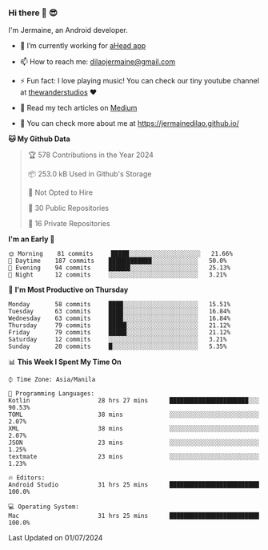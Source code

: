 ### Hi there 👋 😎
I'm Jermaine, an Android developer.

- 🔭 I’m currently working for [aHead app](https://www.ahead-app.com/)

- 📫 How to reach me: dilaojermaine@gmail.com

- ⚡ Fun fact: I love playing music! You can check our tiny youtube channel at [thewanderstudios](https://www.youtube.com/thewanderstudios) ♥️

- 📖 Read my tech articles on [Medium](https://jermainedilao.medium.com/)

- 👀 You can check more about me at https://jermainedilao.github.io/

<!--
**jermainedilao/jermainedilao** is a ✨ _special_ ✨ repository because its `README.md` (this file) appears on your GitHub profile.

Here are some ideas to get you started:

- 🔭 I’m currently working on ...
- 🌱 I’m currently learning ...
- 👯 I’m looking to collaborate on ...
- 🤔 I’m looking for help with ...
- 💬 Ask me about ...
- 📫 How to reach me: ...
- 😄 Pronouns: ...
- ⚡ Fun fact: ...
-->

<!--START_SECTION:waka-->
**🐱 My Github Data** 

> 🏆 578 Contributions in the Year 2024
 > 
> 📦 253.0 kB Used in Github's Storage 
 > 
> 🚫 Not Opted to Hire
 > 
> 📜 30 Public Repositories 
 > 
> 🔑 16 Private Repositories  
 > 
**I'm an Early 🐤** 

```text
🌞 Morning    81 commits     █████░░░░░░░░░░░░░░░░░░░░   21.66% 
🌆 Daytime    187 commits    ████████████░░░░░░░░░░░░░   50.0% 
🌃 Evening    94 commits     ██████░░░░░░░░░░░░░░░░░░░   25.13% 
🌙 Night      12 commits     ░░░░░░░░░░░░░░░░░░░░░░░░░   3.21%

```
📅 **I'm Most Productive on Thursday** 

```text
Monday       58 commits     ████░░░░░░░░░░░░░░░░░░░░░   15.51% 
Tuesday      63 commits     ████░░░░░░░░░░░░░░░░░░░░░   16.84% 
Wednesday    63 commits     ████░░░░░░░░░░░░░░░░░░░░░   16.84% 
Thursday     79 commits     █████░░░░░░░░░░░░░░░░░░░░   21.12% 
Friday       79 commits     █████░░░░░░░░░░░░░░░░░░░░   21.12% 
Saturday     12 commits     ░░░░░░░░░░░░░░░░░░░░░░░░░   3.21% 
Sunday       20 commits     █░░░░░░░░░░░░░░░░░░░░░░░░   5.35%

```


📊 **This Week I Spent My Time On** 

```text
⌚︎ Time Zone: Asia/Manila

💬 Programming Languages: 
Kotlin                   28 hrs 27 mins      ██████████████████████░░░   90.53% 
TOML                     38 mins             ░░░░░░░░░░░░░░░░░░░░░░░░░   2.07% 
XML                      38 mins             ░░░░░░░░░░░░░░░░░░░░░░░░░   2.07% 
JSON                     23 mins             ░░░░░░░░░░░░░░░░░░░░░░░░░   1.25% 
textmate                 23 mins             ░░░░░░░░░░░░░░░░░░░░░░░░░   1.23%

🔥 Editors: 
Android Studio           31 hrs 25 mins      █████████████████████████   100.0%

💻 Operating System: 
Mac                      31 hrs 25 mins      █████████████████████████   100.0%

```


 Last Updated on 01/07/2024
<!--END_SECTION:waka-->
